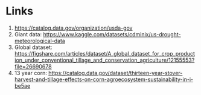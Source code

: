 # Links

1. <https://catalog.data.gov/organization/usda-gov>
2. Giant data: <https://www.kaggle.com/datasets/cdminix/us-drought-meteorological-data>
3. Global dataset: <https://figshare.com/articles/dataset/A_global_dataset_for_crop_production_under_conventional_tillage_and_conservation_agriculture/12155553?file=26690678>
4. 13 year corn: <https://catalog.data.gov/dataset/thirteen-year-stover-harvest-and-tillage-effects-on-corn-agroecosystem-sustainability-in-i-be5ae>
